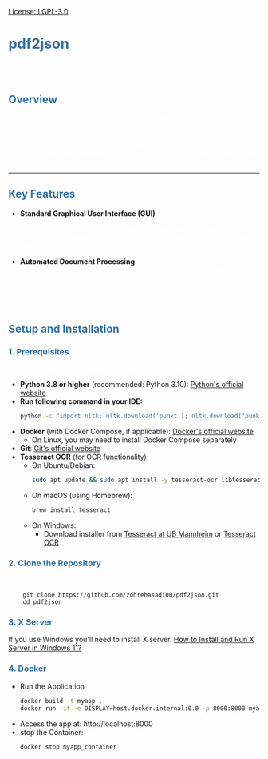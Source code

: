 [License: LGPL-3.0](https://www.gnu.org/licenses/lgpl-3.0.txt)

# <span style="color:#3271a5">pdf2json</span>  
<span style="color:white">An Intelligent Docker-Based Pipeline for Document Processing with OCR and NLP for efficient data management</span>  

## <span style="color:#3271a5">Overview</span>  
<span style="color:white">pdf2json is an automated, intelligent pipeline designed to streamline data management. It leverages Optical Character Recognition (OCR) and natural language processing (NLP) to extract, process, and structure information from PDF documents. This tool facilitates efficient handling of text and images, offering an organized, JSON-based output to support several kind of workflows.

---

## <span style="color:#3271a5">Key Features</span>
- **Standard Graphical User Interface (GUI)**

  <span style="color:white">The GUI offers a simple yet efficient interface, allowing users to upload PDFs for processing. It also enables users to specify a destination path where the generated JSON file will be saved.


- **Automated Document Processing**  
  <span style="color:white">This feature extracts and processes text from both PDF documents and images, performing tasks such as text cleaning, summarization, and image extraction. The images are decoded into base64 format, and all extracted data is organized and converted into a standardized JSON format. The resulting JSON file is then saved to the user-specified path.


## <span style="color:#3271a5">Setup and Installation</span>  

### <span style="color:#3271a5">1. Prerequisites</span>  
<span style="color:white">Ensure you have the following installed on your system:
- **Python 3.8 or higher** (recommended: Python 3.10): [Python's official website](https://www.python.org/)
- **Run following command in your IDE:**
    ```bash
  python -c "import nltk; nltk.download('punkt'); nltk.download('punkt_tab')"
    ```
- **Docker** (with Docker Compose, if applicable): [Docker's official website](https://www.docker.com/)
  - On Linux, you may need to install Docker Compose separately
- **Git**: [Git's official website](https://git-scm.com/)
- **Tesseract OCR** (for OCR functionality)
  - On Ubuntu/Debian:
    ```bash
    sudo apt update && sudo apt install -y tesseract-ocr libtesseract-dev
    ```
  - On macOS (using Homebrew):
    ```bash
    brew install tesseract
    ```
  - On Windows:
    - Download installer from [Tesseract at UB Mannheim](https://github.com/UB-Mannheim/tesseract/wiki) or [Tesseract OCR](https://github.com/tesseract-ocr/tesseract/tree/main?tab=readme-ov-file#installing-tesseract)

### <span style="color:#3271a5">2. Clone the Repository</span>  
<span style="color:white">Clone the project repository to your local machine:

        git clone https://github.com/zohrehasadi00/pdf2json.git
        cd pdf2json

### <span style="color:#3271a5">3. X Server </span>
If you use Windows you'll need to install X server. 
[How to Install and Run X Server in Windows 11?](https://dev.to/winsides/how-to-install-and-run-x-server-in-windows-11-4na9)

### <span style="color:#3271a5">4. Docker </span>
- Run the Application
  ```bash
  docker build -t myapp . 
  docker run -it -e DISPLAY=host.docker.internal:0.0 -p 8000:8000 myapp
  ```
- Access the app at: http://localhost:8000
- stop the Container:
  ```bash
  docker stop myapp_container
  ```
